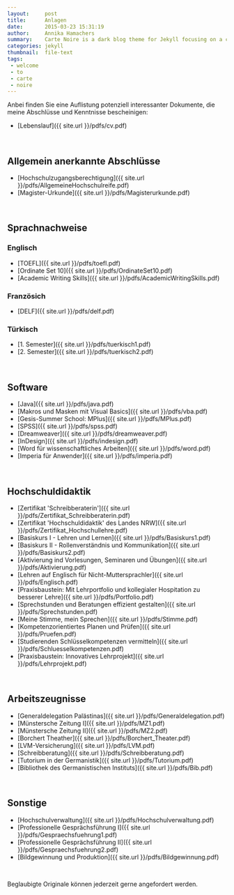```yaml
---
layout:     post
title:      Anlagen
date:       2015-03-23 15:31:19
author:     Annika Hamachers
summary:    Carte Noire is a dark blog theme for Jekyll focusing on a clear reading experience.
categories: jekyll
thumbnail:  file-text
tags:
 - welcome
 - to
 - carte
 - noire
---
```


Anbei finden Sie eine Auflistung potenziell interessanter Dokumente, die meine Abschlüsse und Kenntnisse bescheinigen:

- [Lebenslauf]({{ site.url }}/pdfs/cv.pdf)   
<br>

## Allgemein anerkannte Abschlüsse
- [Hochschulzugangsberechtigung]({{ site.url }}/pdfs/AllgemeineHochschulreife.pdf)
- [Magister-Urkunde]({{ site.url }}/pdfs/Magisterurkunde.pdf)   

<br>

## Sprachnachweise   

### Englisch
- [TOEFL]({{ site.url }}/pdfs/toefl.pdf)
- [Ordinate Set 10]({{ site.url }}/pdfs/OrdinateSet10.pdf)
- [Academic Writing Skills]({{ site.url }}/pdfs/AcademicWritingSkills.pdf)

### Französich
- [DELF]({{ site.url }}/pdfs/delf.pdf)

### Türkisch
- [1. Semester]({{ site.url }}/pdfs/tuerkisch1.pdf)
- [2. Semester]({{ site.url }}/pdfs/tuerkisch2.pdf)   

<br>

## Software
- [Java]({{ site.url }}/pdfs/java.pdf)
- [Makros und Masken mit Visual Basics]({{ site.url }}/pdfs/vba.pdf)
- [Gesis-Summer School: MPlus]({{ site.url }}/pdfs/MPlus.pdf)
- [SPSS]({{ site.url }}/pdfs/spss.pdf)
- [Dreamweaver]({{ site.url }}/pdfs/dreamweaver.pdf)
- [InDesign]({{ site.url }}/pdfs/indesign.pdf)
- [Word für wissenschaftliches Arbeiten]({{ site.url }}/pdfs/word.pdf)
- [Imperia für Anwender]({{ site.url }}/pdfs/imperia.pdf)   

<br>

## Hochschuldidaktik
- [Zertifikat 'Schreibberaterin']({{ site.url }}/pdfs/Zertifikat_Schreibberaterin.pdf)
- [Zertifikat 'Hochschuldidaktik' des Landes NRW]({{ site.url }}/pdfs/Zertifikat_Hochschullehre.pdf)
- [Basiskurs I - Lehren und Lernen]({{ site.url }}/pdfs/Basiskurs1.pdf)
- [Basiskurs II - Rollenverständnis und Kommunikation]({{ site.url }}/pdfs/Basiskurs2.pdf)
- [Aktivierung ind Vorlesungen, Seminaren und Übungen]({{ site.url }}/pdfs/Aktivierung.pdf)
- [Lehren auf Englisch für Nicht-Muttersprachler]({{ site.url }}/pdfs/Englisch.pdf)
- [Praxisbaustein: Mit Lehrportfolio und kollegialer Hospitation zu besserer Lehre]({{ site.url }}/pdfs/Portfolio.pdf)
- [Sprechstunden und Beratungen effizient gestalten]({{ site.url }}/pdfs/Sprechstunden.pdf)
- [Meine Stimme, mein Sprechen]({{ site.url }}/pdfs/Stimme.pdf)
- [Kompetenzorientiertes Planen und Prüfen]({{ site.url }}/pdfs/Pruefen.pdf) 
- [Studierenden Schlüsselkompetenzen vermitteln]({{ site.url }}/pdfs/Schluesselkompetenzen.pdf)
- [Praxisbaustein: Innovatives Lehrprojekt]({{ site.url }}/pdfs/Lehrprojekt.pdf)   

<br>

## Arbeitszeugnisse
- [Generaldelegation Palästinas]({{ site.url }}/pdfs/Generaldelegation.pdf)
- [Münstersche Zeitung I]({{ site.url }}/pdfs/MZ1.pdf)
- [Münstersche Zeitung II]({{ site.url }}/pdfs/MZ2.pdf)
- [Borchert Theather]({{ site.url }}/pdfs/Borchert_Theater.pdf)
- [LVM-Versicherung]({{ site.url }}/pdfs/LVM.pdf)
- [Schreibberatung]({{ site.url }}/pdfs/Schreibberatung.pdf)
- [Tutorium in der Germanistik]({{ site.url }}/pdfs/Tutorium.pdf)
- [Bibliothek des Germanistischen Instituts]({{ site.url }}/pdfs/Bib.pdf)   

<br>

## Sonstige
- [Hochschulverwaltung]({{ site.url }}/pdfs/Hochschulverwaltung.pdf)
- [Professionelle Gesprächsführung I]({{ site.url }}/pdfs/Gespraechsfuehrung1.pdf)
- [Professionelle Gesprächsführung II]({{ site.url }}/pdfs/Gespraechsfuehrung2.pdf)
- [Bildgewinnung und Produktion]({{ site.url }}/pdfs/Bildgewinnung.pdf)   

<br>

Beglaubigte Originale können jederzeit gerne angefordert werden.
